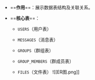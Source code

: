 - ==**作用**==：展示数据表结构及关联关系。
    
- ==**核心表**==：
    
    - `USERS`（用户表）
        
    - `MESSAGES`（消息表）
        
    - `GROUPS`（群组表）
        
    - `GROUP_MEMBERS`（群成员表）
        
    - `FILES`（文件表）
![[ER图.png]]